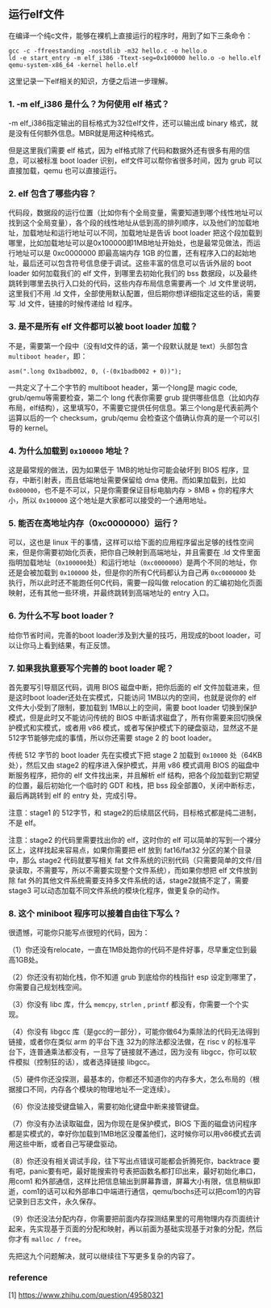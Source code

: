 ## 运行elf文件

在编译一个纯c文件，能够在裸机上直接运行的程序时，用到了如下三条命令：

```
gcc -c -ffreestanding -nostdlib -m32 hello.c -o hello.o
ld -e start_entry -m elf_i386 -Ttext-seg=0x100000 hello.o -o hello.elf
qemu-system-x86_64 -kernel hello.elf
```

这里记录一下elf相关的知识，方便之后进一步理解。

### 1. -m elf_i386 是什么？为何使用 elf 格式？

-m elf_i386指定输出的目标格式为32位elf文件，还可以输出成 binary 格式，就是没有任何额外信息。MBR就是用这种纯格式。

但是这里我们需要 elf 格式，因为 elf格式除了代码和数据外还有很多有用的信息，可以被标准 boot loader 识别，elf文件可以帮你省很多时间，因为 grub 可以直接加载，qemu 也可以直接运行。

### 2. elf 包含了哪些内容？

代码段，数据段的运行位置（比如你有个全局变量，需要知道到哪个线性地址可以找到这个全局变量），各个段的线性地址从低到高的排列顺序，以及他们的加载地址，加载地址和运行地址可以不同，加载地址是告诉 boot loader 把这个段加载到哪里，比如加载地址可以是0x100000即1MB地址开始处，也是最常见做法，而运行地址可以是 0xc0000000 即最高端内存 1GB 的位置，还有程序入口的起始地址，最后还可以包含符号信息便于调试。这些丰富的信息可以告诉外层的 boot loader 如何加载我们的 elf 文件，到哪里去初始化我们的 bss 数据段，以及最终跳转到哪里去执行入口处的代码，这些内存布局信息需要再一个 .ld 文件里说明，这里我们不用 .ld 文件，全部使用默认配置，但后期你想详细指定这些的话，需要写 .ld 文件，链接的时候传递给 ld 程序。

### 3. 是不是所有 elf 文件都可以被 boot loader 加载？

不是，需要第一个段中（没有ld文件的话，第一个段默认就是 text）头部包含 `multiboot header`，即：

```text
asm(".long 0x1badb002, 0, (-(0x1badb002 + 0))");
```

一共定义了十二个字节的 multiboot header，第一个long是 magic code, grub/qemu等需要检查，第二个 long 代表你需要 grub 提供哪些信息（比如内存布局，elf结构），这里填写0，不需要它提供任何信息。第三个long是代表前两个运算以后的一个 checksum，grub/qemu 会检查这个值确认你真的是一个可以引导的 kernel。

### 4. 为什么加载到 `0x100000` 地址？

这是最常规的做法，因为如果低于 1MB的地址你可能会破坏到 BIOS 程序，显存，中断引射表，而且低端地址需要保留给 dma 使用。而如果加载到，比如 `0x800000`，也不是不可以，只是你需要保证目标电脑内存 > 8MB + 你的程序大小，所以 `0x100000` 这个地址是大家都可以接受的一个通用地址。

### 5. 能否在高地址内存（0xc0000000）运行？

可以，这也是 linux 干的事情，这样可以给下面的应用程序留出足够的线性空间来，但是你需要初始化页表，把你自己映射到高端地址，并且需要在 .ld 文件里面指明加载地址（`0x100000`处）和运行地址（`0xc0000000`）是两个不同的地址，你还是会被加载到 `0x100000` 处，但是你的所有C代码都认为自己再 `0xc0000000` 处执行，所以此时还不能跑任何C代码，需要一段叫做 relocation 的汇编初始化页面映射，还有其他一些环境，并最终跳转到高端地址的 entry 入口。

### 6. 为什么不写 boot loader ?

给你节省时间，完善的boot loader涉及到大量的技巧，用现成的boot loader，可以让你马上看到结果，有正反馈。

### 7. 如果我执意要写个完善的 boot loader 呢？

首先要写引导扇区代码，调用 BIOS 磁盘中断，把你后面的 elf 文件加载进来，但是这时boot loader还处在实模式，只能访问 1MB以内的空间，也就是说你的 elf 文件大小受到了限制，要加载到 1MB以上的空间，需要 boot loader 切换到保护模式，但是此时又不能访问传统的 BIOS 中断请求磁盘了，所有你需要来回切换保护模式和实模式，或者用 v86 模式，或者写保护模式下的硬盘驱动，显然这不是 512字节能够完成的事情，所以你还需要 stage 2 的 boot loader。

传统 512 字节的 boot loader 先在实模式下把 stage 2 加载到 `0x10000` 处（64KB处），然后又由 stage2 的程序进入保护模式，并用 v86 模式调用 BIOS 的磁盘中断服务程序，把你的 elf 文件找出来，并且解析 elf 结构，把各个段加载到它期望的位置，最后初始化一个临时的 GDT 和栈，把 bss 段全部置0，关闭中断标志，最后再跳转到 elf 的 entry 处，完成引导。

注意：stage1 的 512字节，和 stage2的后续扇区代码，目标格式都是纯二进制，不是 elf。

注意：stage2 的代码里需要找出你的 elf，这时你的 elf 可以简单的写到一个裸分区上，这样找起来容易点，如果你需要把 elf 放到 fat16/fat32 分区的某个目录中，那么 stage2 代码就要写相关 fat 文件系统的识别代码（只需要简单的文件/目录读取，不需要写，所以不需要实现整个文件系统），而如果你想把 elf 文件放到除 fat 外的其他文件系统需要支持多文件系统的话，stage2就搞不定了，需要 stage3 可以动态加载不同文件系统的模块化程序，做更复杂的动作。

### 8. 这个 miniboot 程序可以接着自由往下写么？

很遗憾，可能你只能写点很短的代码，因为：

（1）你还没有relocate，一直在1MB处跑你的代码不是件好事，尽早重定位到最高1GB处。

（2）你还没有初始化栈，你不知道 grub 到底给你的栈指针 esp 设定到哪里了，你需要自己规划栈空间。

（3）你没有 libc 库，什么 `memcpy`, `strlen` , `printf` 都没有，你需要一个个实现。

（4）你没有 libgcc 库（是gcc的一部分），可能你做64为乘除法的代码无法得到链接，或者你在类似 arm 的平台下连 32为的除法都没法做，在 risc v 的标准平台下，连普通乘法都没有，一旦写了链接就不通过，因为没有 libgcc，你可以软件模拟（控制狂的话），或者选择链接 libgcc。

（5）硬件你还没探测，最基本的，你都还不知道你的内存多大，怎么布局的（根据接口不同，内存各个模块的物理地址不一定连续）。

（6）你没法接受键盘输入，需要初始化键盘中断来接管键盘。

（7）你没有办法读取磁盘，因为你现在是保护模式，BIOS 下面的磁盘访问程序都是实模式的，幸好你加载到1MB地区没覆盖他们，这时候你可以用v86模式去调用这些中断，或者自己写硬盘驱动。

（8）你还没有相关调试手段，往下写出点错误可能都会折腾死你，backtrace 要有吧，panic要有吧，最好能搜索符号表把函数名都打印出来，最好初始化串口，用com1 和外部通信，这样比把信息输出到屏幕靠谱，屏幕大小有限，信息稍纵即逝，com1的话可以和外部串口中端进行通信，qemu/bochs还可以把com1的内容记录到日志文件，永久保存。

（9）你还没法分配内存，你需要把前面内存探测结果里的可用物理内存页面统计起来，先实现基于页面的分配和映射，再以前面为基础实现基于对象的分配，然后你才有 `malloc / free`。

先把这九个问题解决，就可以继续往下写更多复杂的内容了。

### reference

[1] https://www.zhihu.com/question/49580321
